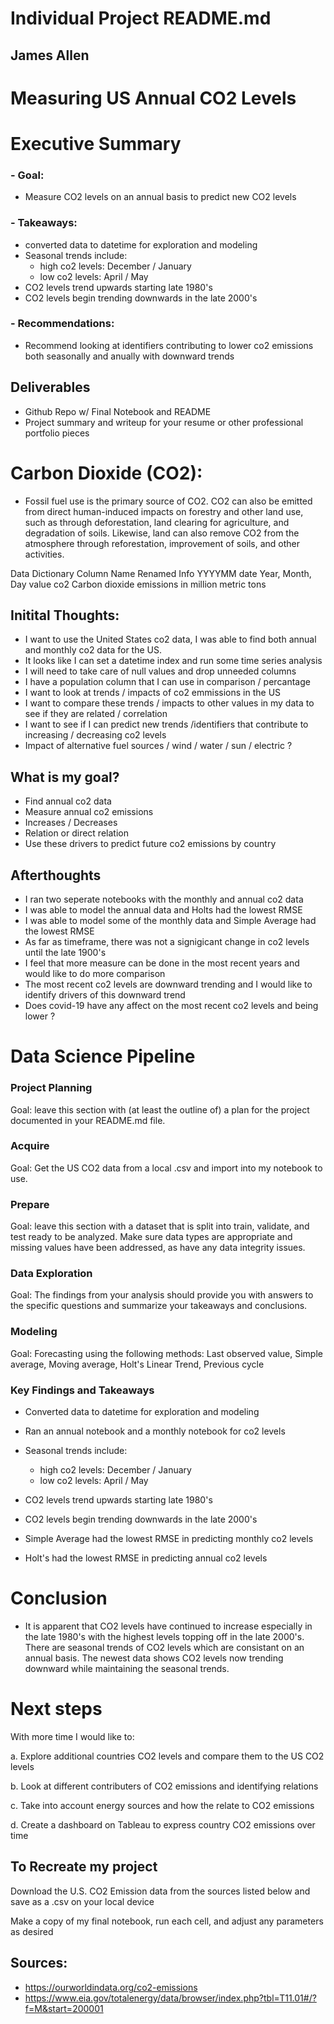 # Individual Project README.md

## James Allen 

# Measuring US Annual CO2 Levels

# Executive Summary
### - Goal: 
   - Measure CO2 levels on an annual basis to predict new CO2 levels

### - Takeaways:
   - converted data to datetime for exploration and modeling
   - Seasonal trends include:
       - high co2 levels: December / January
       - low co2 levels: April / May
   - CO2 levels trend upwards starting late 1980's
   - CO2 levels begin trending downwards in the late 2000's

### - Recommendations:
   - Recommend looking at identifiers contributing to lower co2 emissions both seasonally and anually with downward trends

## Deliverables

- Github Repo w/ Final Notebook and README
- Project summary and writeup for your resume or other professional portfolio pieces

# Carbon Dioxide (CO2): 
- Fossil fuel use is the primary source of CO2. CO2 can also be emitted from direct human-induced impacts on forestry and other land use, such as through deforestation, land clearing for agriculture, and degradation of soils. Likewise, land can also remove CO2 from the atmosphere through reforestation, improvement of soils, and other activities.

Data Dictionary
Column Name	Renamed	Info
YYYYMM	date	Year, Month, Day
value	co2	Carbon dioxide emissions in million metric tons


## Initital Thoughts:
- I want to use the United States co2 data, I was able to find both annual and monthly co2 data for the US. 
- It looks like I can set a datetime index and run some time series analysis
- I will need to take care of null values and drop unneeded columns
- I have a population column that I can use in comparison / percantage
- I want to look at trends / impacts of co2 emmissions in the US
- I want to compare these trends / impacts to other values in my data to see if they are related / correlation
- I want to see if I can predict new trends /identifiers that contribute to increasing / decreasing co2 levels
- Impact of alternative fuel sources / wind / water / sun / electric ?


## What is my goal?
- Find annual co2 data
- Measure annual co2 emissions
- Increases / Decreases
- Relation or direct relation
- Use these drivers to predict future co2 emissions by country

## Afterthoughts
- I ran two seperate notebooks with the monthly and annual co2 data
- I was able to model the annual data and Holts had the lowest RMSE
- I was able to model some of the monthly data and Simple Average had the lowest RMSE
- As far as timeframe, there was not a signigicant change in co2 levels until the late 1900's 
- I feel that more measure can be done in the most recent years and would like to do more comparison
- The most recent co2 levels are downward trending and I would like to identify drivers of this downward trend
- Does covid-19 have any affect on the most recent co2 levels and being lower ?

# Data Science Pipeline

### Project Planning

Goal: leave this section with (at least the outline of) a plan for the project documented in your README.md file.

### Acquire

Goal: Get the US CO2 data from a local .csv and import into my notebook to use.

### Prepare

Goal: leave this section with a dataset that is split into train, validate, and test ready to be analyzed. Make sure data types are appropriate and missing values have been addressed, as have any data integrity issues.

### Data Exploration

Goal: The findings from your analysis should provide you with answers to the specific questions and summarize your takeaways and conclusions.

### Modeling

Goal: Forecasting using the following methods: Last observed value, Simple average, Moving average, Holt's Linear Trend, Previous cycle

### Key Findings and Takeaways
- Converted data to datetime for exploration and modeling

- Ran an annual notebook and a monthly notebook for co2 levels

- Seasonal trends include:
    - high co2 levels: December / January
    - low co2 levels: April / May

- CO2 levels trend upwards starting late 1980's

- CO2 levels begin trending downwards in the late 2000's

- Simple Average had the lowest RMSE in predicting monthly co2 levels

- Holt's had the lowest RMSE in predicting annual co2 levels


# Conclusion
- It is apparent that CO2 levels have continued to increase especially in the late 1980's with the highest levels topping off in the late 2000's. There are seasonal trends of CO2 levels which are consistant on an annual basis. The newest data shows CO2 levels now trending downward while maintaining the seasonal trends.

# Next steps
With more time I would like to:

a. Explore additional countries CO2 levels and compare them to the US CO2 levels

b. Look at different contributers of CO2 emissions and identifying relations

c. Take into account energy sources and how the relate to CO2 emissions

d. Create a dashboard on Tableau to express country CO2 emissions over time


## To Recreate my project

Download the U.S. CO2 Emission data from the sources listed below and save as a .csv on your local device

Make a copy of my final notebook, run each cell, and adjust any parameters as desired



## Sources:
- https://ourworldindata.org/co2-emissions
- https://www.eia.gov/totalenergy/data/browser/index.php?tbl=T11.01#/?f=M&start=200001